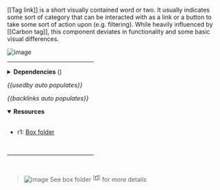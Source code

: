 <!-- category start --><!-- category end -->

[[Tag link]] is a short visually contained word or two. It usually indicates some sort of category that can be interacted with as a link or a button to take some sort of action upon (e.g. filtering). While heavily influenced by [[Carbon tag]], this component deviates in functionality and some basic visual differences.

![image](https://user-images.githubusercontent.com/3793636/119057045-62910600-b991-11eb-9026-aff8fd543f0b.png)

<hr width="40%" />

<!-- toc start open="true" --><!-- toc end -->

<details>
  <summary><strong>Dependencies</strong> (<!-- dependencyCount start --><!-- dependencyCount end -->)</summary><br />

<br />
</details>

<!-- usedby start open="true" -->
*{{usedby auto populates}}*
<!-- usedby end -->

<!-- backlinks start open="true" -->
*{{backlinks auto populates}}*
<!-- backlinks end -->

<a name="resources"></a>
<details open="true">
  <summary><strong>Resources</strong></summary><br />

- r1: [Box folder](https://ibm.ent.box.com/folder/136507840813)

<br />
</details>

<hr width="40%" />

<br />

> ![image](https://user-images.githubusercontent.com/3793636/117873919-f6faba80-b265-11eb-81a5-039bdcd822e8.png)  See box folder <sup>[[r1](#resources)]</sup> for more details
